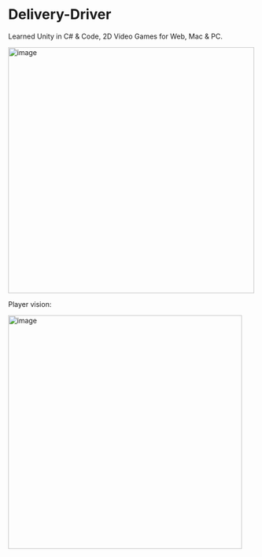 # Delivery-Driver
Learned Unity in C# &amp; Code, 2D Video Games for Web, Mac &amp; PC.

<img width="500" alt="image" src="https://user-images.githubusercontent.com/92392940/155374278-f4c70996-3ed4-45d4-a9aa-6ee383f1a92c.png">

Player vision:

<img width="475" alt="image" src="https://user-images.githubusercontent.com/92392940/155374442-1b668c14-0c03-413f-8cf2-4157ada91b0f.png">
